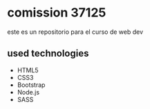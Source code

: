 <h1> comission 37125 </h1>

<p> este es un repositorio para el curso de web dev </p>

<h2> used technologies </h2>
<ul>
<li>HTML5</li>
<li>CSS3</li>
<li>Bootstrap</li>
<li>Node.js</li>
<li>SASS</li>
</ul>